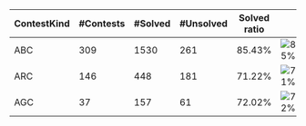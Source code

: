 | ContestKind | #Contests | #Solved | #Unsolved | Solved ratio | |
| - | - | - | - | - | - |
| ABC | 309 | 1530 | 261 | 85.43% | ![85%](https://progress-bar.dev/85?title=Solved) |
| ARC | 146 | 448 | 181 | 71.22% | ![71%](https://progress-bar.dev/71?title=Solved) |
| AGC | 37 | 157 | 61 | 72.02% | ![72%](https://progress-bar.dev/72?title=Solved) |

